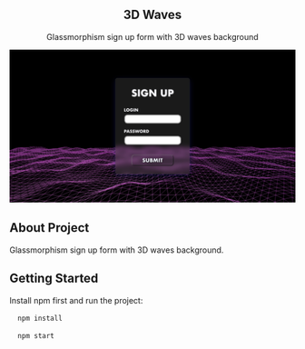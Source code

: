 <h2 align="center">3D Waves</h3>

  <p align="center">
    Glassmorphism sign up form with 3D waves background
    <br />
</p>

<!-- ABOUT THE PROJECT -->
![Alt text](/public/intro.png?raw=true "3DWaves")

## About Project
<p>
Glassmorphism sign up form with 3D waves background.
</p>

## Getting Started

Install npm first and run the project:

```sh
  npm install
```

```sh
  npm start
  ```

